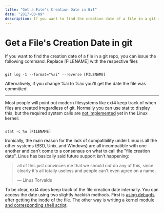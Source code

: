 ```yaml
---
title: "Get a File's Creation Date in Git"
date: "2017-03-09"
description: If you want to find the creation date of a file in a git repo, you can issue this command.
---
```


# Get a File's Creation Date in git
If you want to find the creation date of a file in a git repo, you can issue
the following command. Replace <span class="mono">[FILENAME]</span> with the respective file):

<code class="shell">
git log -1 --format="%ai" --reverse [FILENAME]
</code><!--more-->

Alternatively, if you change <span class="mono">%ai</span> to <span class="mono">%ac</span> you'll get the date the file was
committed.

---

Most people will point out modern filesystems like ext4 keep track of when
files are created irregardless of git. Normally you can use <span class="mono">stat</span> to display
this, but the required system calls are [not implemented](https://lwn.net/Articles/397442/)
yet in the Linux kernel:

<code class="shell">
stat -c %w [FILENAME]
</code>

Ironically, the main reason for the lack of compatibility under Linux is all the
other systems (BSD, Unix, and Windows) are all incompatible with one another and
can't come to a consensus on what to call the "file creation date". Linus has
basically said future support isn't happening:

> all of this just convinces me that we should _not_ do any of this, since
> clearly it's all totally useless and people can't even agree on a name.
>  
> &mdash; Linus Torvalds

To be clear, <span class="mono">ext4</span> does keep track of the file creation date internally. You
can access the date using two slightly hackish methods. First is
[using debugfs](http://unix.stackexchange.com/a/50184) after getting the inode
of the file. The other way is [writing a kernel module and corresponding shell script](http://unix.stackexchange.com/a/92748).

